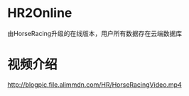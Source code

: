 # HR2Online
由HorseRacing升级的在线版本，用户所有数据存在云端数据库
# 视频介绍
http://blogpic.file.alimmdn.com/HR/HorseRacingVideo.mp4
